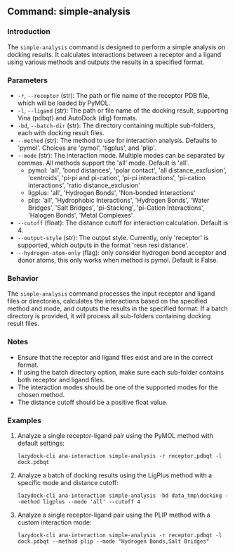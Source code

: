<!--
 * @Date: 2024-11-30 20:44:04
 * @LastEditors: BHM-Bob 2262029386@qq.com
 * @LastEditTime: 2024-12-02 22:51:59
 * @Description: 
-->
## Command: simple-analysis

### Introduction
The `simple-analysis` command is designed to perform a simple analysis on docking results. It calculates interactions between a receptor and a ligand using various methods and outputs the results in a specified format.

### Parameters

- `-r`, `--receptor` (str): The path or file name of the receptor PDB file, which will be loaded by PyMOL.
- `-l`, `--ligand` (str): The path or file name of the docking result, supporting Vina (pdbqt) and AutoDock (dlg) formats.
- `-bd`, `--batch-dir` (str): The directory containing multiple sub-folders, each with docking result files.
- `--method` (str): The method to use for interaction analysis. Defaults to 'pymol'. Choices are 'pymol', 'ligplus', and 'plip'.
- `--mode` (str): The interaction mode. Multiple modes can be separated by commas. All methods support the 'all' mode. Default is 'all'.
  - pymol: 'all', 'bond distances', 'polar contact', 'all distance_exclusion', 'centroids', 'pi-pi and pi-cation', 'pi-pi interactions', 'pi-cation interactions', 'ratio distance_exclusion'  
  - ligplus: 'all', 'Hydrogen Bonds', 'Non-bonded Interactions'  
  - plip: 'all', 'Hydrophobic Interactions', 'Hydrogen Bonds', 'Water Bridges', 'Salt Bridges', 'pi-Stacking', 'pi-Cation Interactions', 'Halogen Bonds', 'Metal Complexes'  
- `--cutoff` (float): The distance cutoff for interaction calculation. Default is 4.
- `--output-style` (str): The output style. Currently, only 'receptor' is supported, which outputs in the format 'resn resi distance'.
- `--hydrogen-atom-only` (flag): only consider hydrogen bond acceptor and donor atoms, this only works when method is pymol. Default is False.

### Behavior
The `simple-analysis` command processes the input receptor and ligand files or directories, calculates the interactions based on the specified method and mode, and outputs the results in the specified format. If a batch directory is provided, it will process all sub-folders containing docking result files.

### Notes
- Ensure that the receptor and ligand files exist and are in the correct format.
- If using the batch directory option, make sure each sub-folder contains both receptor and ligand files.
- The interaction modes should be one of the supported modes for the chosen method.
- The distance cutoff should be a positive float value.

### Examples

1. Analyze a single receptor-ligand pair using the PyMOL method with default settings:
   ```
   lazydock-cli ana-interaction simple-analysis -r receptor.pdbqt -l dock.pdbqt
   ```

2. Analyze a batch of docking results using the LigPlus method with a specific mode and distance cutoff:
   ```
   lazydock-cli ana-interaction simple-analysis -bd data_tmp\docking --method ligplus --mode 'all' --cutoff 4
   ```

3. Analyze a single receptor-ligand pair using the PLIP method with a custom interaction mode:
   ```
   lazydock-cli ana-interaction simple-analysis -r receptor.pdbqt -l dock.pdbqt --method plip --mode "Hydrogen Bonds,Salt Bridges"
   ```
